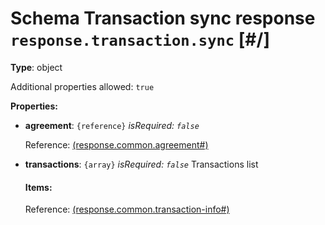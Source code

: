 # Schema Transaction sync response `response.transaction.sync`  [#/]


**Type**: object





Additional properties allowed: `true`


**Properties:**


 - **agreement**: `{reference}` *isRequired: `false`* 
    
    Reference: <a href="response.agreement.md#">  (response.common.agreement#)</a>
    
 - **transactions**: `{array}` *isRequired: `false`* Transactions list
    
    <a name="/properties/transactions"/>
    
    
    
    
    #### Items:
    
    
    Reference: <a href="response.transaction-info.md#">  (response.common.transaction-info#)</a>
    
